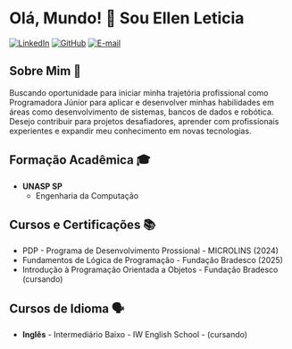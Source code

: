

# Olá, Mundo! 👋 Sou Ellen Leticia

[![LinkedIn](https://img.shields.io/badge/LinkedIn-%230077B5.svg?style=for-the-badge&logo=linkedin&logoColor=white)](www.linkedin.com/in/ellen-leticia)
[![GitHub](https://img.shields.io/badge/GitHub-%23121011.svg?style=for-the-badge&logo=github&logoColor=white)](https://github.com/ellenleticiadev)
[![E-mail](https://img.shields.io/badge/Email-%23EA4335.svg?style=for-the-badge&logo=gmail&logoColor=white)](ellenleticiacorreiabarros@gmail.com)

## Sobre Mim 🚀

Buscando oportunidade para iniciar minha trajetória profissional como Programadora Júnior para aplicar e desenvolver minhas habilidades em áreas como desenvolvimento de sistemas, bancos de dados e robótica. Desejo contribuir para projetos desafiadores, aprender com profissionais experientes e expandir meu conhecimento em novas tecnologias.

## Formação Acadêmica 🎓

- **UNASP SP**
  - Engenharia da Computação

## Cursos e Certificações 📚

- PDP - Programa de Desenvolvimento Prossional - MICROLINS (2024)
- Fundamentos de Lógica de Programação - Fundação Bradesco  (2025)
- Introdução à Programação Orientada a Objetos - Fundação Bradesco (cursando)

## Cursos de Idioma 🗣️

- **Inglês** - Intermediário Baixo - IW English School - (cursando)

